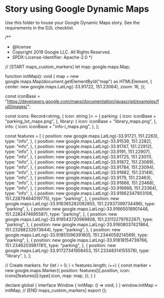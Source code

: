 # Story using Google Dynamic Maps

Use this folder to house your Google Dynamic Maps story. See the requirements in the D2L checklist. 

/**
 * @license
 * Copyright 2019 Google LLC. All Rights Reserved.
 * SPDX-License-Identifier: Apache-2.0
 */

// [START maps_custom_markers]
let map: google.maps.Map;

function initMap(): void {
  map = new google.maps.Map(document.getElementById("map") as HTMLElement, {
    center: new google.maps.LatLng(-33.91722, 151.23064),
    zoom: 16,
  });

  const iconBase =
    "https://developers.google.com/maps/documentation/javascript/examples/full/images/";

  const icons: Record<string, { icon: string }> = {
    parking: {
      icon: iconBase + "parking_lot_maps.png",
    },
    library: {
      icon: iconBase + "library_maps.png",
    },
    info: {
      icon: iconBase + "info-i_maps.png",
    },
  };

  const features = [
    {
      position: new google.maps.LatLng(-33.91721, 151.2263),
      type: "info",
    },
    {
      position: new google.maps.LatLng(-33.91539, 151.2282),
      type: "info",
    },
    {
      position: new google.maps.LatLng(-33.91747, 151.22912),
      type: "info",
    },
    {
      position: new google.maps.LatLng(-33.9191, 151.22907),
      type: "info",
    },
    {
      position: new google.maps.LatLng(-33.91725, 151.23011),
      type: "info",
    },
    {
      position: new google.maps.LatLng(-33.91872, 151.23089),
      type: "info",
    },
    {
      position: new google.maps.LatLng(-33.91784, 151.23094),
      type: "info",
    },
    {
      position: new google.maps.LatLng(-33.91682, 151.23149),
      type: "info",
    },
    {
      position: new google.maps.LatLng(-33.9179, 151.23463),
      type: "info",
    },
    {
      position: new google.maps.LatLng(-33.91666, 151.23468),
      type: "info",
    },
    {
      position: new google.maps.LatLng(-33.916988, 151.23364),
      type: "info",
    },
    {
      position: new google.maps.LatLng(-33.91662347903106, 151.22879464019775),
      type: "parking",
    },
    {
      position: new google.maps.LatLng(-33.916365282092855, 151.22937399734496),
      type: "parking",
    },
    {
      position: new google.maps.LatLng(-33.91665018901448, 151.2282474695587),
      type: "parking",
    },
    {
      position: new google.maps.LatLng(-33.919543720969806, 151.23112279762267),
      type: "parking",
    },
    {
      position: new google.maps.LatLng(-33.91608037421864, 151.23288232673644),
      type: "parking",
    },
    {
      position: new google.maps.LatLng(-33.91851096391805, 151.2344058214569),
      type: "parking",
    },
    {
      position: new google.maps.LatLng(-33.91818154739766, 151.2346203981781),
      type: "parking",
    },
    {
      position: new google.maps.LatLng(-33.91727341958453, 151.23348314155578),
      type: "library",
    },
  ];

  // Create markers.
  for (let i = 0; i < features.length; i++) {
    const marker = new google.maps.Marker({
      position: features[i].position,
      icon: icons[features[i].type].icon,
      map: map,
    });
  }
}

declare global {
  interface Window {
    initMap: () => void;
  }
}
window.initMap = initMap;
// [END maps_custom_markers]
export {};
